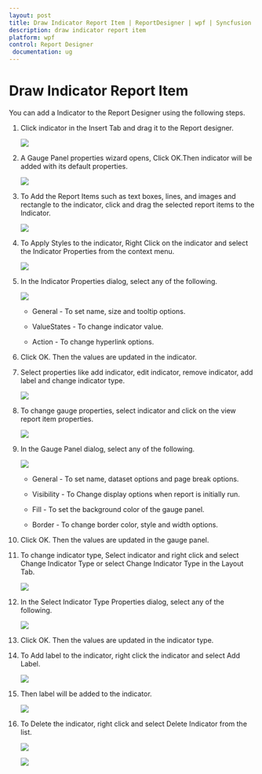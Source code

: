 ```yaml
---
layout: post
title: Draw Indicator Report Item | ReportDesigner | wpf | Syncfusion
description: draw indicator report item
platform: wpf
control: Report Designer
 documentation: ug
---
```


# Draw Indicator Report Item

You can add a Indicator to the Report Designer using the following steps.

1. Click indicator in the Insert Tab and drag it to the Report designer.

   ![](Draw-Indicator-Report-Item_images/Draw-Indicator-Report-Item_img1.png)

2. A Gauge Panel properties wizard opens, Click OK.Then indicator will be added with its default properties.

   ![](Draw-Indicator-Report-Item_images/Draw-Indicator-Report-Item_img2.png)

3. To Add the Report Items such as text boxes, lines, and images and rectangle to the indicator, click and drag the selected report items to the Indicator.

   ![](Draw-Indicator-Report-Item_images/Draw-Indicator-Report-Item_img3.png)

4. To Apply Styles to the indicator, Right Click on the indicator and select the Indicator Properties from the context menu.

   ![](Draw-Indicator-Report-Item_images/Draw-Indicator-Report-Item_img4.png)

5. In the Indicator Properties dialog, select any of the following.

   ![](Draw-Indicator-Report-Item_images/Draw-Indicator-Report-Item_img5.png)
   
   * General - To set name, size and tooltip options.
   
   * ValueStates - To change indicator value.
   
   * Action - To change hyperlink options.

6. Click OK. Then the values are updated in the indicator.

7. Select properties like add indicator, edit indicator, remove indicator, add label and change indicator type.

   ![](Draw-Indicator-Report-Item_images/Draw-Indicator-Report-Item_img6.png)

8. To change gauge properties, select indicator and click on the view report item properties.

   ![](Draw-Indicator-Report-Item_images/Draw-Indicator-Report-Item_img7.png)

9. In the Gauge Panel dialog, select any of the following.

   ![](Draw-Indicator-Report-Item_images/Draw-Indicator-Report-Item_img8.png)
   
   * General - To set name, dataset options and page break options.
   
   * Visibility - To Change display options when report is initially run.
   
   * Fill - To set the background color of the gauge panel.
   
   * Border - To change border color, style and width options.

10. Click OK. Then the values are updated in the gauge panel.

11. To change indicator type, Select indicator and right click and select Change Indicator Type or select Change Indicator Type in the Layout Tab.

    ![](Draw-Indicator-Report-Item_images/Draw-Indicator-Report-Item_img9.png)

12. In the Select Indicator Type Properties dialog, select any of the following.

    ![](Draw-Indicator-Report-Item_images/Draw-Indicator-Report-Item_img10.png)

13. Click OK. Then the values are updated in the indicator type.

14. To Add label to the indicator, right click the indicator and select Add Label.

    ![](Draw-Indicator-Report-Item_images/Draw-Indicator-Report-Item_img11.png)

15. Then label will be added to the indicator.

    ![](Draw-Indicator-Report-Item_images/Draw-Indicator-Report-Item_img12.png)

14. To Delete the indicator, right click and select Delete Indicator from the list.

    ![](Draw-Indicator-Report-Item_images/Draw-Indicator-Report-Item_img13.png)
	
	![](Draw-Indicator-Report-Item_images/Draw-Indicator-Report-Item_img14.png)



